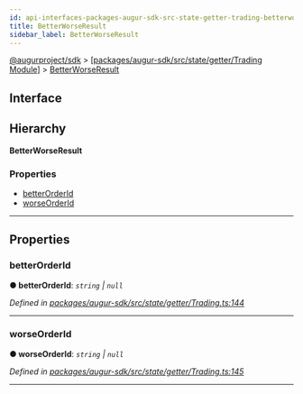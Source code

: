 ```yaml
---
id: api-interfaces-packages-augur-sdk-src-state-getter-trading-betterworseresult
title: BetterWorseResult
sidebar_label: BetterWorseResult
---
```


[@augurproject/sdk](api-readme.md) > [[packages/augur-sdk/src/state/getter/Trading Module]](api-modules-packages-augur-sdk-src-state-getter-trading-module.md) > [BetterWorseResult](api-interfaces-packages-augur-sdk-src-state-getter-trading-betterworseresult.md)

## Interface

## Hierarchy

**BetterWorseResult**

### Properties

* [betterOrderId](api-interfaces-packages-augur-sdk-src-state-getter-trading-betterworseresult.md#betterorderid)
* [worseOrderId](api-interfaces-packages-augur-sdk-src-state-getter-trading-betterworseresult.md#worseorderid)

---

## Properties

<a id="betterorderid"></a>

###  betterOrderId

**● betterOrderId**: *`string` \| `null`*

*Defined in [packages/augur-sdk/src/state/getter/Trading.ts:144](https://github.com/AugurProject/augur/blob/b4365d6894/packages/augur-sdk/src/state/getter/Trading.ts#L144)*

___
<a id="worseorderid"></a>

###  worseOrderId

**● worseOrderId**: *`string` \| `null`*

*Defined in [packages/augur-sdk/src/state/getter/Trading.ts:145](https://github.com/AugurProject/augur/blob/b4365d6894/packages/augur-sdk/src/state/getter/Trading.ts#L145)*

___

